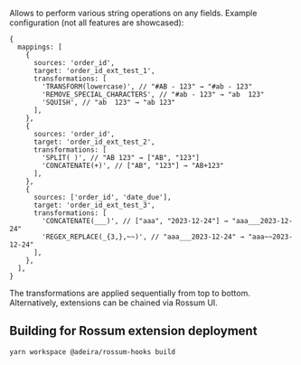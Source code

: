Allows to perform various string operations on any fields. Example configuration (not all features are showcased):

```json5
{
  mappings: [
    {
      sources: 'order_id',
      target: 'order_id_ext_test_1',
      transformations: [
        'TRANSFORM(lowercase)', // "#AB - 123" → "#ab - 123"
        'REMOVE_SPECIAL_CHARACTERS', // "#ab - 123" → "ab  123"
        'SQUISH', // "ab  123" → "ab 123"
      ],
    },
    {
      sources: 'order_id',
      target: 'order_id_ext_test_2',
      transformations: [
        'SPLIT( )', // "AB 123" → ["AB", "123"]
        'CONCATENATE(+)', // ["AB", "123"] → "AB+123"
      ],
    },
    {
      sources: ['order_id', 'date_due'],
      target: 'order_id_ext_test_3',
      transformations: [
        'CONCATENATE(___)', // ["aaa", "2023-12-24"] → "aaa___2023-12-24"
        'REGEX_REPLACE(_{3,},~~)', // "aaa___2023-12-24" → "aaa~~2023-12-24"
      ],
    },
  ],
}
```

The transformations are applied sequentially from top to bottom. Alternatively, extensions can be chained via Rossum UI.

## Building for Rossum extension deployment

```
yarn workspace @adeira/rossum-hooks build
```
